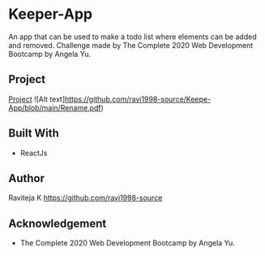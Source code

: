 # Keeper-App
An app that can be used to make a todo list where elements can be added and removed. Challenge made by The Complete 2020 Web Development Bootcamp by Angela Yu.

## Project

[Project](https://codesandbox.io/s/using-pre-built-react-components-completed-forked-cr7c9?file=/src/index.js)
![Alt text]https://github.com/ravi1998-source/Keepe-App/blob/main/Rename.pdf)


## Built With
* ReactJs

## Author
Raviteja K https://github.com/ravi1998-source

## Acknowledgement
* The Complete 2020 Web Development Bootcamp by Angela Yu.

